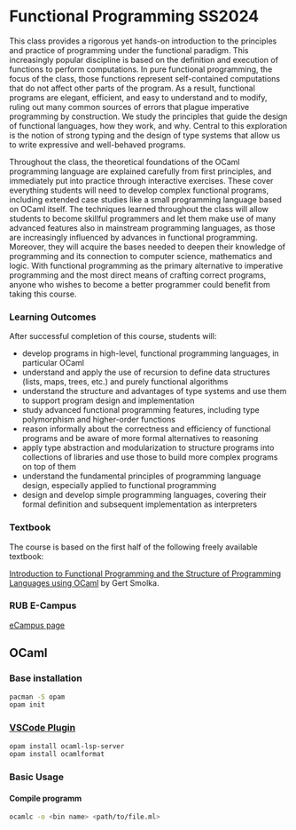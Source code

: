 # Functional Programming SS2024

This class provides a rigorous yet hands-on introduction to the principles and practice of programming under the functional paradigm. This increasingly popular discipline is based on the definition and execution of functions to perform computations. In pure functional programming, the focus of the class, those functions represent self-contained computations that do not affect other parts of the program. As a result, functional programs are elegant, efficient, and easy to understand and to modify, ruling out many common sources of errors that plague imperative programming by construction. We study the principles that guide the design of functional languages, how they work, and why. Central to this exploration is the notion of strong typing and the design of type systems that allow us to write expressive and well-behaved programs.

Throughout the class, the theoretical foundations of the OCaml programming language are explained carefully from first principles, and immediately put into practice through interactive exercises. These cover everything students will need to develop complex functional programs, including extended case studies like a small programming language based on OCaml itself. The techniques learned throughout the class will allow students to become skillful programmers and let them make use of many advanced features also in mainstream programming languages, as those are increasingly influenced by advances in functional programming. Moreover, they will acquire the bases needed to deepen their knowledge of programming and its connection to computer science, mathematics and logic. With functional programming as the primary alternative to imperative programming and the most direct means of crafting correct programs, anyone who wishes to become a better programmer could benefit from taking this course.

### Learning Outcomes
After successful completion of this course, students will:

- develop programs in high-level, functional programming languages, in particular OCaml
- understand and apply the use of recursion to define data structures (lists, maps, trees, etc.) and purely functional algorithms
- understand the structure and advantages of type systems and use them to support program design and implementation
- study advanced functional programming features, including type polymorphism and higher-order functions
- reason informally about the correctness and efficiency of functional programs and be aware of more formal alternatives to reasoning
- apply type abstraction and modularization to structure programs into collections of libraries and use those to build more complex programs on top of them
- understand the fundamental principles of programming language design, especially applied to functional programming
- design and develop simple programming languages, covering their formal definition and subsequent implementation as interpreters

### Textbook
The course is based on the first half of the following freely available textbook:

[Introduction to Functional Programming and the Structure of Programming Languages using OCaml](https://github.com/uds-psl/Prog) by Gert Smolka.

### RUB E-Campus

[eCampus page](https://vvz.ruhr-uni-bochum.de/campus/all/event.asp?objgguid=0x7FECEFC970B74F49AC3E8FA81F737713&from=vvz&gguid=0x42275C92A56F400E80EF1CB44B3786FD&mode=own&tguid=0x3A1B1AE2086B4ADE99AE23B8729E87DC&lang=en)

## OCaml

### Base installation

```bash
pacman -S opam
opam init
```

### [VSCode Plugin](https://github.com/ocamllabs/vscode-ocaml-platform)

```bash
opam install ocaml-lsp-server
opam install ocamlformat 
```

### Basic Usage

#### Compile programm

```bash
ocamlc -o <bin name> <path/to/file.ml>
```